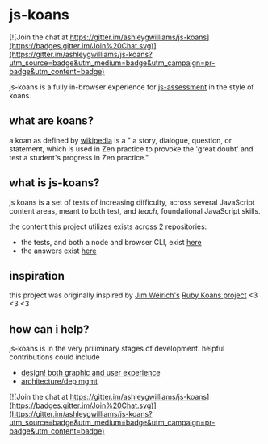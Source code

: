 # js-koans

[![Join the chat at https://gitter.im/ashleygwilliams/js-koans](https://badges.gitter.im/Join%20Chat.svg)](https://gitter.im/ashleygwilliams/js-koans?utm_source=badge&utm_medium=badge&utm_campaign=pr-badge&utm_content=badge)

js-koans is a fully in-browser experience for [js-assessment](https://github.com/rmurphey/js-assessment)
in the style of koans.

## what are koans?

a koan as defined by [wikipedia](http://en.wikipedia.org/wiki/K%C5%8Dan)
is a " a story, dialogue, question, or statement, which is used in Zen
practice to provoke the 'great doubt' and test a student's progress in
Zen practice."

## what is js-koans?

js koans is a set of tests of increasing difficulty, across several
JavaScript content areas, meant to both test, and *teach*, foundational
JavaScript skills.

the content this project utilizes exists across 2 repositories:
- the tests, and both a node and browser CLI, exist [here](https://github.com/rmurphey/js-assessment)
- the answers exist [here](https://github.com/rmurphey/js-assessment-answers)

## inspiration

this project was originally inspired by [Jim Weirich's](http://en.wikipedia.org/wiki/Jim_Weirich)
[Ruby Koans project](https://github.com/neo/ruby_koans) <3 <3 <3

## how can i help?

js-koans is in the very priliminary stages of development. helpful
contributions could include

- [design! both graphic and user experience](https://github.com/ashleygwilliams/js-koans/issues/3)
- [architecture/dep mgmt](https://github.com/ashleygwilliams/js-koans/issues/2)

[![Join the chat at https://gitter.im/ashleygwilliams/js-koans](https://badges.gitter.im/Join%20Chat.svg)](https://gitter.im/ashleygwilliams/js-koans?utm_source=badge&utm_medium=badge&utm_campaign=pr-badge&utm_content=badge)
